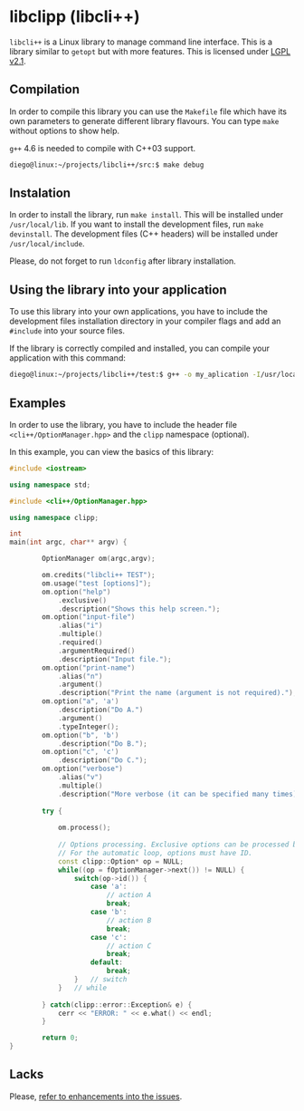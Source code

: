 libclipp (libcli++)
===================

`libcli++` is a Linux library to manage command line interface. This is a
library similar to `getopt` but with more features. This is licensed under [LGPL v2.1](https://github.com/diegolagoglez/libclipp/blob/master/LICENSE).

## Compilation ##

In order to compile this library you can use the `Makefile` file which have
its own parameters to generate different library flavours. You can type `make`
without options to show help.

`g++` 4.6 is needed to compile with C++03 support.

```bash
diego@linux:~/projects/libcli++/src:$ make debug
```

## Instalation ##

In order to install the library, run `make install`. This will be installed under
`/usr/local/lib`. If you want to install the development files, run `make devinstall`.
The development files (C++ headers) will be installed under `/usr/local/include`.

Please, do not forget to run `ldconfig` after library installation.

## Using the library into your application ##

To use this library into your own applications, you have to include the development
files installation directory in your compiler flags and add an `#include` into your
source files.

If the library is correctly compiled and installed, you can compile your application with this command:

```bash
diego@linux:~/projects/libcli++/test:$ g++ -o my_aplication -I/usr/local/include -L/usr/local/lib *.cpp
```

## Examples ##

In order to use the library, you have to include the header file `<cli++/OptionManager.hpp>`
and the `clipp` namespace (optional).

In this example, you can view the basics of this library:

```cpp
#include <iostream>

using namespace std;

#include <cli++/OptionManager.hpp>

using namespace clipp;

int
main(int argc, char** argv) {

        OptionManager om(argc,argv);

        om.credits("libcli++ TEST");
        om.usage("test [options]");
        om.option("help")
        	.exclusive()
        	.description("Shows this help screen.");
        om.option("input-file")
        	.alias("i")
        	.multiple()
        	.required()
        	.argumentRequired()
        	.description("Input file.");
        om.option("print-name")
        	.alias("n")
        	.argument()
        	.description("Print the name (argument is not required).");
        om.option("a", 'a')
        	.description("Do A.")
        	.argument()
        	.typeInteger();
        om.option("b", 'b')
        	.description("Do B.");
        om.option("c", 'c')
        	.description("Do C.");
        om.option("verbose")
        	.alias("v")
        	.multiple()
        	.description("More verbose (it can be specified many times).");
        
        try {
        
			om.process();
			
			// Options processing. Exclusive options can be processed before.
			// For the automatic loop, options must have ID.
			const clipp::Option* op = NULL;
			while((op = fOptionManager->next()) != NULL) {
				switch(op->id()) {
					case 'a':
						// action A
						break;
					case 'b':
						// action B
						break;
					case 'c':
						// action C
						break;
					default:
						break;
				}	// switch
			}	// while
		
		} catch(clipp::error::Exception& e) {
			cerr << "ERROR: " << e.what() << endl;
		}

        return 0;
}

```

## Lacks ##

Please, [refer to enhancements into the issues](https://github.com/diegolagoglez/libclipp/issues?labels=enhancement&page=1&state=open).

